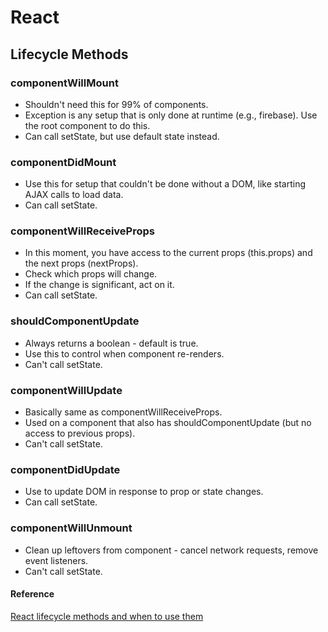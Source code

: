 # React

## Lifecycle Methods
### componentWillMount
- Shouldn't need this for 99% of components. 
- Exception is any setup that is only done at runtime (e.g., firebase). Use the root component to do this.
- Can call setState, but use default state instead.

### componentDidMount
- Use this for setup that couldn't be done without a DOM, like starting AJAX calls to load data.
- Can call setState.

### componentWillReceiveProps
- In this moment, you have access to the current props (this.props) and the next props (nextProps).
- Check which props will change.
- If the change is significant, act on it.
- Can call setState.

### shouldComponentUpdate
- Always returns a boolean - default is true.
- Use this to control when component re-renders.
- Can't call setState.

### componentWillUpdate
- Basically same as componentWillReceiveProps.
- Used on a component that also has shouldComponentUpdate (but no access to previous props).
- Can't call setState.

### componentDidUpdate
- Use to update DOM in response to prop or state changes.
- Can call setState.

### componentWillUnmount
- Clean up leftovers from component - cancel network requests, remove event listeners.
- Can't call setState.

#### Reference
[React lifecycle methods and when to use them](https://engineering.musefind.com/react-lifecycle-methods-how-and-when-to-use-them-2111a1b692b1)
